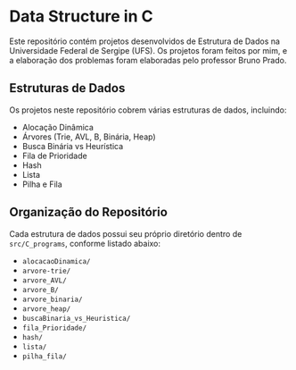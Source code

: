# Data Structure in C

Este repositório contém projetos desenvolvidos de Estrutura de Dados na Universidade Federal de Sergipe (UFS). Os projetos foram feitos por mim, e a elaboração dos problemas foram elaboradas pelo professor Bruno Prado.

## Estruturas de Dados

Os projetos neste repositório cobrem várias estruturas de dados, incluindo:

- Alocação Dinâmica
- Árvores (Trie, AVL, B, Binária, Heap)
- Busca Binária vs Heurística
- Fila de Prioridade
- Hash
- Lista
- Pilha e Fila

## Organização do Repositório

Cada estrutura de dados possui seu próprio diretório dentro de `src/C_programs`, conforme listado abaixo:

- `alocacaoDinamica/`
- `arvore-trie/`
- `arvore_AVL/`
- `arvore_B/`
- `arvore_binaria/`
- `arvore_heap/`
- `buscaBinaria_vs_Heuristica/`
- `fila_Prioridade/`
- `hash/`
- `lista/`
- `pilha_fila/`
